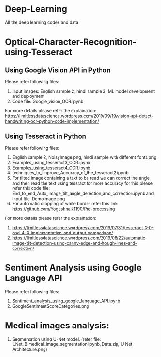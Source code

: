 # Deep-Learning
All the deep learning codes and data


# Optical-Character-Recognition-using-Tesseract
## Using Google Vision API in Python
  Please refer following files:
  1. Input images: English sample 2, hindi sample 3, ML model development and deployment
  2. Code file: Google_vision_OCR.ipynb
  
  For more details please refer the explaination: 
  https://limitlessdatascience.wordpress.com/2019/09/19/vision-api-detect-handwriting-ocr-python-code-implementation/
## Using Tesseract in Python
  Please refer following files:
  1. English sample 2, NoisyImage.png, hindi sample with different fonts.png
  2. Examples_using_tesseract3_OCR.ipynb
  3. Examples_using_tesseract4_OCR.ipynb
  4. techniques_to_Improve_Accuracy_of_the_tesseract2.ipynb
  5. For tilted image containing a text to be read we can correct the angle and then read the text using tessract for more accuracy for this please refer this code file: End_to_end_Auto_Image_tilt_angle_detection_and_correction.ipynb and input file: DemoImage.png  
  6. For automatic cropping of white border refer this link: https://github.com/Yogeshnaik1190/Pre-processing

  For more details please refer the explaination: 
  1. https://limitlessdatascience.wordpress.com/2019/07/31/tesseract-3-0-and-4-0-implementation-and-output-comparison/
  2. https://limitlessdatascience.wordpress.com/2019/08/22/automatic-image-tilt-detection-using-canny-edge-and-hough-lines-and-correction/


# Sentiment Analysis using Google Language API
  Please refer following files:
  1. Sentiment_analysis_using_google_language_API.ipynb
  2. GoogleSentimentScoreCategories.png
  
  
 # Medical images analysis:
  1. Segmentation using U-Net model. (refer file: UNet_Bimedical_image_segmentation.ipynb, Data.zip, U Net Architecture.png)


